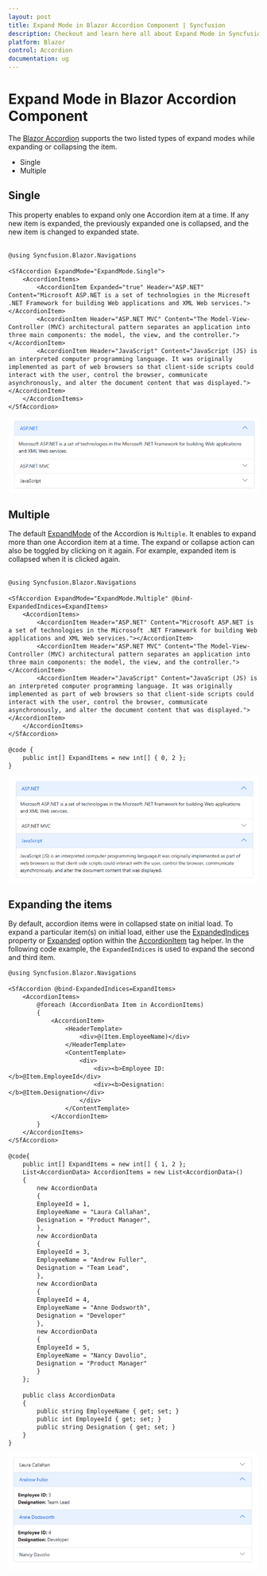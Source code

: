 ```yaml
---
layout: post
title: Expand Mode in Blazor Accordion Component | Syncfusion
description: Checkout and learn here all about Expand Mode in Syncfusion Blazor Accordion component and much more.
platform: Blazor
control: Accordion
documentation: ug
---
```


# Expand Mode in Blazor Accordion Component

 The [Blazor Accordion](https://www.syncfusion.com/blazor-components/blazor-accordion) supports the two listed types of expand modes while expanding or collapsing the item.

* Single
* Multiple

## Single

This property enables to expand only one Accordion item at a time. If any new item is expanded, the previously expanded one is collapsed, and the new item is changed to expanded state.

```cshtml

@using Syncfusion.Blazor.Navigations

<SfAccordion ExpandMode="ExpandMode.Single">
    <AccordionItems>
        <AccordionItem Expanded="true" Header="ASP.NET" Content="Microsoft ASP.NET is a set of technologies in the Microsoft .NET Framework for building Web applications and XML Web services."></AccordionItem>
        <AccordionItem Header="ASP.NET MVC" Content="The Model-View-Controller (MVC) architectural pattern separates an application into three main components: the model, the view, and the controller."></AccordionItem>
        <AccordionItem Header="JavaScript" Content="JavaScript (JS) is an interpreted computer programming language. It was originally implemented as part of web browsers so that client-side scripts could interact with the user, control the browser, communicate asynchronously, and alter the document content that was displayed."></AccordionItem>
    </AccordionItems>
</SfAccordion>

```



![Blazor Accordion Component with Single Expand Mode](./images/blazor-accordion-single-expand-mode.png)

## Multiple

The default [ExpandMode](https://help.syncfusion.com/cr/blazor/Syncfusion.Blazor.Navigations.SfAccordion.html#Syncfusion_Blazor_Navigations_SfAccordion_ExpandMode) of the Accordion is `Multiple`. It enables to expand more than one Accordion item at a time. The expand or collapse action can also be toggled by clicking on it again. For example, expanded item is collapsed when it is clicked again.

```cshtml

@using Syncfusion.Blazor.Navigations

<SfAccordion ExpandMode="ExpandMode.Multiple" @bind-ExpandedIndices=ExpandItems>
    <AccordionItems>
        <AccordionItem Header="ASP.NET" Content="Microsoft ASP.NET is a set of technologies in the Microsoft .NET Framework for building Web applications and XML Web services."></AccordionItem>
        <AccordionItem Header="ASP.NET MVC" Content="The Model-View-Controller (MVC) architectural pattern separates an application into three main components: the model, the view, and the controller."></AccordionItem>
        <AccordionItem Header="JavaScript" Content="JavaScript (JS) is an interpreted computer programming language. It was originally implemented as part of web browsers so that client-side scripts could interact with the user, control the browser, communicate asynchronously, and alter the document content that was displayed."></AccordionItem>
    </AccordionItems>
</SfAccordion>

@code {
    public int[] ExpandItems = new int[] { 0, 2 };
}

```



![Blazor Accordion Component with Multiple Expand Mode](./images/blazor-accordion-multiple-expand-mode.png)

## Expanding the items

By default, accordion items were in collapsed state on initial load. To expand a particular item(s) on initial load,  either use the [ExpandedIndices](https://help.syncfusion.com/cr/blazor/Syncfusion.Blazor.Navigations.SfAccordion.html#Syncfusion_Blazor_Navigations_SfAccordion_ExpandedIndices) property or [Expanded](https://help.syncfusion.com/cr/blazor/Syncfusion.Blazor.Navigations.AccordionItem.html#Syncfusion_Blazor_Navigations_AccordionItem_Expanded) option within the [AccordionItem](https://help.syncfusion.com/cr/blazor/Syncfusion.Blazor.Navigations.AccordionItem.html) tag helper. In the following code example, the `ExpandedIndices` is used to expand the second and third item.

```cshtml
@using Syncfusion.Blazor.Navigations

<SfAccordion @bind-ExpandedIndices=ExpandItems>
    <AccordionItems>
        @foreach (AccordionData Item in AccordionItems)
        {
            <AccordionItem>
                <HeaderTemplate>
                    <div>@(Item.EmployeeName)</div>
                </HeaderTemplate>
                <ContentTemplate>
                    <div>
                        <div><b>Employee ID: </b>@Item.EmployeeId</div>
                        <div><b>Designation: </b>@Item.Designation</div>
                    </div>
                </ContentTemplate>
            </AccordionItem>
        }
    </AccordionItems>
</SfAccordion>

@code{
    public int[] ExpandItems = new int[] { 1, 2 };
    List<AccordionData> AccordionItems = new List<AccordionData>()
    {
        new AccordionData
        {
        EmployeeId = 1,
        EmployeeName = "Laura Callahan",
        Designation = "Product Manager",
        },
        new AccordionData
        {
        EmployeeId = 3,
        EmployeeName = "Andrew Fuller",
        Designation = "Team Lead",
        },
        new AccordionData
        {
        EmployeeId = 4,
        EmployeeName = "Anne Dodsworth",
        Designation = "Developer"
        },
        new AccordionData
        {
        EmployeeId = 5,
        EmployeeName = "Nancy Davolio",
        Designation = "Product Manager"
        }
    };

    public class AccordionData
    {
        public string EmployeeName { get; set; }
        public int EmployeeId { get; set; }
        public string Designation { get; set; }
    }
}

```



![Blazor Accordion Component with Expanding Items](./images/blazor-accordion-expand-items.png)